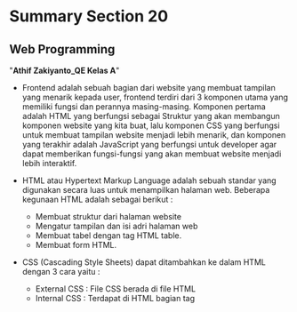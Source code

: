 # Summary Section 20
## Web Programming
"**Athif Zakiyanto_QE Kelas A**"

-  Frontend adalah sebuah bagian dari website yang membuat tampilan yang menarik kepada user, frontend terdiri dari 3 komponen utama yang memiliki fungsi dan perannya masing-masing. Komponen pertama adalah HTML yang berfungsi sebagai Struktur yang akan membangun komponen website yang kita buat, lalu komponen CSS yang berfungsi untuk membuat tampilan website menjadi lebih menarik, dan komponen yang terakhir adalah JavaScript yang berfungsi untuk developer agar dapat memberikan fungsi-fungsi yang akan membuat website menjadi lebih interaktif.

- HTML atau Hypertext Markup Language adalah sebuah standar yang digunakan secara luas untuk menampilkan halaman web. Beberapa kegunaan HTML adalah sebagai berikut :
  * Membuat struktur dari halaman website
  * Mengatur tampilan dan isi adri halaman web
  * Membuat tabel dengan tag HTML table.
  * Membuat form HTML.

- CSS (Cascading Style Sheets) dapat ditambahkan ke dalam HTML dengan 3 cara yaitu :
  * External CSS : File CSS berada di file HTML
  * Internal CSS : Terdapat di HTML bagian tag <style>, <head> atau <body>
  * Inline CSS : Terdapat pada elemen tunggal pada HTML
  


